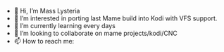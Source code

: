 - 👋 Hi, I’m Mass Lysteria
- 👀 I’m interested in porting last Mame build into Kodi with VFS support. 
- 🌱 I’m currently learning every days
- 💞️ I’m looking to collaborate on mame projects/kodi/CNC
- 📫 How to reach me: 

<!---
MassLysteria/MassLysteria is a ✨ special ✨ repository because its `README.md` (this file) appears on your GitHub profile.
You can click the Preview link to take a look at your changes.
--->
